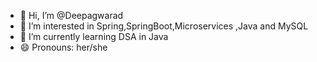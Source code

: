 - 👋 Hi, I’m @Deepagwarad
- 👀 I’m interested in Spring,SpringBoot,Microservices ,Java and MySQL
- 🌱 I’m currently learning DSA in Java
- 😄 Pronouns: her/she

<!---
Deepagwarad/Deepagwarad is a ✨ special ✨ repository because its `README.md` (this file) appears on your GitHub profile.
You can click the Preview link to take a look at your changes.
--->

